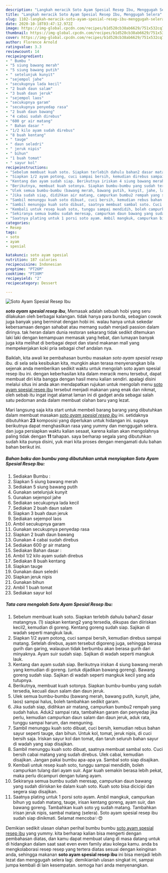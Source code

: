 ```yaml
---
description: "Langkah meracik Soto Ayam Spesial Resep Ibu, Menggugah Selera"
title: "Langkah meracik Soto Ayam Spesial Resep Ibu, Menggugah Selera"
slug: 1102-langkah-meracik-soto-ayam-spesial-resep-ibu-menggugah-selera
date: 2020-10-18T03:47:12.972Z
image: https://img-global.cpcdn.com/recipes/b1d528cb38ab6629/751x532cq70/soto-ayam-spesial-resep-ibu-foto-resep-utama.jpg
thumbnail: https://img-global.cpcdn.com/recipes/b1d528cb38ab6629/751x532cq70/soto-ayam-spesial-resep-ibu-foto-resep-utama.jpg
cover: https://img-global.cpcdn.com/recipes/b1d528cb38ab6629/751x532cq70/soto-ayam-spesial-resep-ibu-foto-resep-utama.jpg
author: Florence Arnold
ratingvalue: 3.3
reviewcount: 14
recipeingredient:
- " Bumbu "
- "5 siung bawang merah"
- "5 siung bawang putih"
- " setelunjuk kunyit"
- "sejempol jahe"
- "secukupnya lada kecil"
- "2 buah daun salam"
- "3 buah daun jeruk"
- "sejempol laos"
- "secukupnya garam"
- "secukupnya penyedap rasa"
- "2 buah daun bawang"
- "4 cabai sudah direbus"
- "600 gr air matang"
- " Bahan dasar "
- "1/2 kilo ayam sudah direbus"
- "8 buah kentang"
- " tauge"
- " daun seledri"
- " jeruk nipis"
- " bihun"
- "1 buah tomat"
- " sayur kol"
recipeinstructions:
- "Sebelum membuat kuah soto. Siapkan terlebih dahulu bahan2 dasar matangnya. (1) siapkan kentang2 yang tersedia, dikupas dan diiriskan kecil2, kemudian di goreng. Kentang goreng sudah siap. Sajikan di wadah seperti mangkuk lauk."
- "Siapkan 1/2 ayam potong, cuci sampai bersih, kemudian direbus sampai matang. Setelah direbus, ayam tersebut digoreng juga, sehingga berasa gurih dan garing, walaupun tidak berbumbu akan berasa gurih dari minyaknya. Ayam suir sudah siap. Sajikan di wadah seperti mangkuk lauk."
- "Kentang dan ayam sudah siap. Berikutnya iriskan 4 siung bawang merah yang kemudian di goreng. (untuk dijadikan bawang goreng). Bawang goreng sudah siap. Sajikan di wadah seperti mangkuk kecil yang ada tutupnya."
- "Berikutnya, membuat kuah sotonya. Siapkan bumbu-bumbu yang sudah tersedia, kecuali daun salam dan daun jeruk."
- "Ulek semua bumbu-bumbu (bawang merah, bawang putih, kunyit, jahe, laos) sampai halus, boleh tambahkan sedikit garam."
- "Jika sudah siap, didihkan air matang, campurkan bumbu2 rempah yang sudah halus. Aduk2 sampai rata, tambahkan garam dan penyedap jika perlu, kemudian campurkan daun salam dan daun jeruk, aduk rata, tunggu sampai harum, dan menguning."
- "Sambil menunggu kuah soto dibuat, cuci bersih, kemudian rebus bahan sayur seperti tauge, dan bihun. Untuk kol, tomat, jeruk nipis, di cuci bersih saja. Iriskan sayur kol dan tomat, dan taruh seluruh bahan sayur di wadah yang siap disajikan."
- "Sambil menunggu kuah soto dibuat, saatnya membuat sambal soto. Cuci bersih cabai matang yang sudah direbus. Ulek cabai, kemudian disajikan. Jangan pakai bumbu apa-apa ya. Sambal soto siap disajikan."
- "Kembali untuk resep kuah soto, tunggu sampai mendidih, boleh campurkan tulang dari ayam suir. Agar kuah semakin berasa lebih pekat, maka perlu dicampuri dengan tulang ayam."
- "Sekiranya semua bumbu sudah meresap, campurkan daun bawang yang sudah diiriskan ke dalam kuah soto. Kuah soto bisa dicicipi dan segera siap disajikan."
- "Saatnya plating untuk 1 porsi soto ayam. Ambil mangkuk, campurkan bihun yg sudah matang, tauge, irisan kentang goreng, ayam suir, dan bawang goreng. Tambahkan kuah soto yg sudah matang. Tambahkan irisan jeruk nipis, sambal matang (selera). Soto ayam spesial resep ibu sudah siap dinikmati. Selamat mencoba✨😍"
categories:
- Resep
tags:
- soto
- ayam
- spesial

katakunci: soto ayam spesial 
nutrition: 187 calories
recipecuisine: Indonesian
preptime: "PT26M"
cooktime: "PT30M"
recipeyield: "2"
recipecategory: Dessert

---
```



![Soto Ayam Spesial Resep Ibu](https://img-global.cpcdn.com/recipes/b1d528cb38ab6629/751x532cq70/soto-ayam-spesial-resep-ibu-foto-resep-utama.jpg)

<b><i>soto ayam spesial resep ibu</i></b>, Memasak adalah sebuah hobi yang seru dilakukan oleh berbagai kalangan. tidak hanya para bunda, sebagian cowok juga banyak yang berminat dengan hobi ini. walau hanya untuk sekedar kebersamaan dengan sahabat atau memang sudah menjadi passion dalam dirinya. tak heran dalam dunia restoran sekarang tidak sedikit ditemukan laki laki dengan kemampuan memasak yang hebat, dan lumayan banyak juga kita melihat di berbagai depot dan stand makanan mall yang mempekerjakan koki pria sebagai chef andalan nya.



Baiklah, kita awali ke pembahasan bumbu masakan <i>soto ayam spesial resep ibu</i>. di sela sela kesibukan kita, mungkin akan terasa menyenangkan bila sejenak anda memberikan sedikit waktu untuk mengolah soto ayam spesial resep ibu ini. dengan keberhasilan kita dalam meracik menu tersebut, dapat membuat diri kita bangga dengan hasil menu kalian sendiri. apalagi disini melalui situs ini anda akan mendapatkan rujukan untuk mengolah menu <u>soto ayam spesial resep ibu</u> tersebut menjadi makanan yang enak dan nikmat, oleh sebab itu ingat ingat alamat laman ini di gadget anda sebagai salah satu pedoman anda dalam membuat olahan baru yang lezat.


Mari langsung saja kita start untuk membeli barang barang yang dibutuhkan dalam membuat masakan <u><i>soto ayam spesial resep ibu</i></u> ini. setidaknya dibutuhkan <b>23</b> komposisi yang diperlukan untuk hidangan ini. supaya berikutnya dapat menghasilkan rasa yang yummy dan menggugah selera. dan juga persiapkan waktu kalian sesaat, karena kalian akan mengolahnya paling tidak dengan <b>11</b> tahapan. saya berharap segala yang dibutuhkan sudah kita punya disini, yuk mari kita proses dengan mengamati dulu bahan bahan berikut ini.

<!--inarticleads1-->

##### Bahan baku dan bumbu yang dibutuhkan untuk menyiapkan Soto Ayam Spesial Resep Ibu:

1. Sediakan  Bumbu :
1. Siapkan 5 siung bawang merah
1. Sediakan 5 siung bawang putih
1. Gunakan  setelunjuk kunyit
1. Gunakan sejempol jahe
1. Sediakan secukupnya lada kecil
1. Sediakan 2 buah daun salam
1. Siapkan 3 buah daun jeruk
1. Sediakan sejempol laos
1. Ambil secukupnya garam
1. Gunakan secukupnya penyedap rasa
1. Siapkan 2 buah daun bawang
1. Gunakan 4 cabai sudah direbus
1. Sediakan 600 gr air matang
1. Sediakan  Bahan dasar :
1. Ambil 1/2 kilo ayam sudah direbus
1. Sediakan 8 buah kentang
1. Siapkan  tauge
1. Gunakan  daun seledri
1. Siapkan  jeruk nipis
1. Gunakan  bihun
1. Ambil 1 buah tomat
1. Sediakan  sayur kol




<!--inarticleads2-->

##### Tata cara mengolah Soto Ayam Spesial Resep Ibu:

1. Sebelum membuat kuah soto. Siapkan terlebih dahulu bahan2 dasar matangnya. (1) siapkan kentang2 yang tersedia, dikupas dan diiriskan kecil2, kemudian di goreng. Kentang goreng sudah siap. Sajikan di wadah seperti mangkuk lauk.
1. Siapkan 1/2 ayam potong, cuci sampai bersih, kemudian direbus sampai matang. Setelah direbus, ayam tersebut digoreng juga, sehingga berasa gurih dan garing, walaupun tidak berbumbu akan berasa gurih dari minyaknya. Ayam suir sudah siap. Sajikan di wadah seperti mangkuk lauk.
1. Kentang dan ayam sudah siap. Berikutnya iriskan 4 siung bawang merah yang kemudian di goreng. (untuk dijadikan bawang goreng). Bawang goreng sudah siap. Sajikan di wadah seperti mangkuk kecil yang ada tutupnya.
1. Berikutnya, membuat kuah sotonya. Siapkan bumbu-bumbu yang sudah tersedia, kecuali daun salam dan daun jeruk.
1. Ulek semua bumbu-bumbu (bawang merah, bawang putih, kunyit, jahe, laos) sampai halus, boleh tambahkan sedikit garam.
1. Jika sudah siap, didihkan air matang, campurkan bumbu2 rempah yang sudah halus. Aduk2 sampai rata, tambahkan garam dan penyedap jika perlu, kemudian campurkan daun salam dan daun jeruk, aduk rata, tunggu sampai harum, dan menguning.
1. Sambil menunggu kuah soto dibuat, cuci bersih, kemudian rebus bahan sayur seperti tauge, dan bihun. Untuk kol, tomat, jeruk nipis, di cuci bersih saja. Iriskan sayur kol dan tomat, dan taruh seluruh bahan sayur di wadah yang siap disajikan.
1. Sambil menunggu kuah soto dibuat, saatnya membuat sambal soto. Cuci bersih cabai matang yang sudah direbus. Ulek cabai, kemudian disajikan. Jangan pakai bumbu apa-apa ya. Sambal soto siap disajikan.
1. Kembali untuk resep kuah soto, tunggu sampai mendidih, boleh campurkan tulang dari ayam suir. Agar kuah semakin berasa lebih pekat, maka perlu dicampuri dengan tulang ayam.
1. Sekiranya semua bumbu sudah meresap, campurkan daun bawang yang sudah diiriskan ke dalam kuah soto. Kuah soto bisa dicicipi dan segera siap disajikan.
1. Saatnya plating untuk 1 porsi soto ayam. Ambil mangkuk, campurkan bihun yg sudah matang, tauge, irisan kentang goreng, ayam suir, dan bawang goreng. Tambahkan kuah soto yg sudah matang. Tambahkan irisan jeruk nipis, sambal matang (selera). Soto ayam spesial resep ibu sudah siap dinikmati. Selamat mencoba✨😍




Demikian sedikit ulasan olahan perihal bumbu bumbu <u>soto ayam spesial resep ibu</u> yang yummy. kita berharap kalian bisa mengerti dengan pembahasan diatas, dan kamu dapat membuat ulang di masa datang untuk di hidangkan dalam saat saat even even family atau kolega kamu. anda bs mengkolaborasi resep resep yang tertera diatas sesuai dengan keinginan anda, sehingga makanan <b>soto ayam spesial resep ibu</b> ini bisa menjadi lebih lezat dan menggugah selera lagi. demikianlah ulasan singkat ini, sampai jumpa kembali di lain kesempatan. semoga hari anda menyenangkan.
